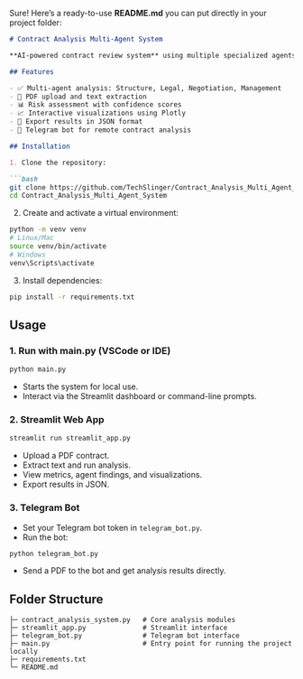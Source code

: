 Sure! Here’s a ready-to-use **README.md** you can put directly in your project folder:

````markdown
# Contract Analysis Multi-Agent System

**AI-powered contract review system** using multiple specialized agents to analyze contracts from different perspectives: Structure, Legal, Negotiation, and Management. The project includes a **Streamlit web dashboard**, a **Telegram bot**, and a **main script** to run the system in VSCode or any IDE.

## Features

- ✅ Multi-agent analysis: Structure, Legal, Negotiation, Management  
- 📄 PDF upload and text extraction  
- 📊 Risk assessment with confidence scores  
- 📈 Interactive visualizations using Plotly  
- 💾 Export results in JSON format  
- 🤖 Telegram bot for remote contract analysis  

## Installation

1. Clone the repository:

```bash
git clone https://github.com/TechSlinger/Contract_Analysis_Multi_Agent_System.git
cd Contract_Analysis_Multi_Agent_System
````

2. Create and activate a virtual environment:

```bash
python -m venv venv
# Linux/Mac
source venv/bin/activate
# Windows
venv\Scripts\activate
```

3. Install dependencies:

```bash
pip install -r requirements.txt
```

## Usage

### 1. Run with main.py (VSCode or IDE)

```bash
python main.py
```

* Starts the system for local use.
* Interact via the Streamlit dashboard or command-line prompts.

### 2. Streamlit Web App

```bash
streamlit run streamlit_app.py
```

* Upload a PDF contract.
* Extract text and run analysis.
* View metrics, agent findings, and visualizations.
* Export results in JSON.

### 3. Telegram Bot

* Set your Telegram bot token in `telegram_bot.py`.
* Run the bot:

```bash
python telegram_bot.py
```

* Send a PDF to the bot and get analysis results directly.

## Folder Structure

```
├─ contract_analysis_system.py   # Core analysis modules
├─ streamlit_app.py              # Streamlit interface
├─ telegram_bot.py               # Telegram bot interface
├─ main.py                       # Entry point for running the project locally
├─ requirements.txt
└─ README.md
```

